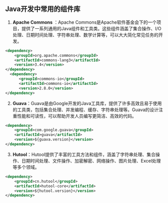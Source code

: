 ## Java开发中常用的组件库

1. **Apache Commons** ：Apache Commons是Apache软件基金会下的一个项目，提供了一系列通用的Java组件和工具类。这些组件涵盖了集合操作、I/O处理、日期时间处理、字符串处理、数学计算等，可以大大简化常见任务的开发。

```xml
<dependency>
    <groupId>org.apache.commons</groupId>
    <artifactId>commons-lang3</artifactId>
    <version>3.4</version>
</dependency>
  <dependency>
      <groupId>commons-io</groupId>
      <artifactId>commons-io</artifactId>
      <version>2.8.0</version>
</dependency>
```

2. **Guava**：Guava是由Google开发的Java工具库，提供了许多高效且易于使用的工具类，包括集合处理、并发编程、缓存、字符串处理等。Guava的设计注重性能和可读性，可以帮助开发人员编写更简洁、高效的代码。

```xml
<dependency>
    <groupId>com.google.guava</groupId>
    <artifactId>guava</artifactId>
    <version>${guava.version}</version>
</dependency>
```

3. **Hutool**：Hutool提供了丰富的工具方法和组件，涵盖了字符串处理、集合操作、日期时间处理、文件操作、加密解密、网络操作、图片处理、Excel处理等多个领域。

```xml
<dependency>
    <groupId>cn.hutool</groupId>
    <artifactId>hutool-core</artifactId>
    <version>${hutool.version}</version>
</dependency>
```

